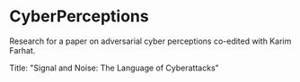 # CyberPerceptions
Research for a paper on adversarial cyber perceptions co-edited with Karim Farhat.

Title: "Signal and Noise: The Language of Cyberattacks"


